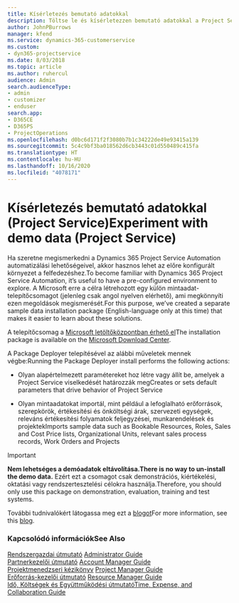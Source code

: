 ```yaml
---
title: Kísérletezés bemutató adatokkal
description: Töltse le és kísérletezzen bemutató adatokkal a Project Service Automation alkalmazáshoz.
author: JohnPBurrows
manager: kfend
ms.service: dynamics-365-customerservice
ms.custom:
- dyn365-projectservice
ms.date: 8/03/2018
ms.topic: article
ms.author: ruhercul
audience: Admin
search.audienceType:
- admin
- customizer
- enduser
search.app:
- D365CE
- D365PS
- ProjectOperations
ms.openlocfilehash: d0bc6d171f2f3080b7b1c34222de49e93415a139
ms.sourcegitcommit: 5c4c9bf3ba018562d6cb3443c01d550489c415fa
ms.translationtype: HT
ms.contentlocale: hu-HU
ms.lasthandoff: 10/16/2020
ms.locfileid: "4078171"
---
```

# <a name="experiment-with-demo-data-project-service"></a><span data-ttu-id="da83c-103">Kísérletezés bemutató adatokkal (Project Service)</span><span class="sxs-lookup"><span data-stu-id="da83c-103">Experiment with demo data (Project Service)</span></span>

<span data-ttu-id="da83c-104">Ha szeretne megismerkedni a Dynamics 365 Project Service Automation automatizálási lehetőségeivel, akkor hasznos lehet az előre konfigurált környezet a felfedezéshez.</span><span class="sxs-lookup"><span data-stu-id="da83c-104">To become familiar with Dynamics 365 Project Service Automation, it’s useful to have a pre-configured environment to explore.</span></span> <span data-ttu-id="da83c-105">A Microsoft erre a célra létrehozott egy külön mintaadat-telepítőcsomagot (jelenleg csak angol nyelven elérhető), ami megkönnyíti ezen megoldások megismerését.</span><span class="sxs-lookup"><span data-stu-id="da83c-105">For this purpose, we’ve created a separate sample data installation package (English-language only at this time) that makes it easier to learn about these solutions.</span></span> 

<span data-ttu-id="da83c-106">A telepítőcsomag a [Microsoft letöltőközpontban érhető el](https://go.microsoft.com/fwlink/?linkid=859966)</span><span class="sxs-lookup"><span data-stu-id="da83c-106">The installation package is available on the [Microsoft Download Center](https://go.microsoft.com/fwlink/?linkid=859966).</span></span>  

<span data-ttu-id="da83c-107">A Package Deployer telepítésével az alábbi műveletek mennek végbe:</span><span class="sxs-lookup"><span data-stu-id="da83c-107">Running the Package Deployer install performs the following actions:</span></span> 
  
-   <span data-ttu-id="da83c-108">Olyan alapértelmezett paramétereket hoz létre vagy állít be, amelyek a Project Service viselkedését határozzák meg</span><span class="sxs-lookup"><span data-stu-id="da83c-108">Creates or sets default parameters that drive behavior of Project Service</span></span>  
  
-   <span data-ttu-id="da83c-109">Olyan mintaadatokat importál, mint például a lefoglalható erőforrások, szerepkörök, értékesítési és önköltségi árak, szervezeti egységek, releváns értékesítési folyamatok feljegyzései, munkarendelések és projektek</span><span class="sxs-lookup"><span data-stu-id="da83c-109">Imports sample data such as Bookable Resources, Roles, Sales and Cost Price lists, Organizational Units, relevant sales process records, Work Orders and Projects</span></span>    
  
> [!IMPORTANT]
> <span data-ttu-id="da83c-110">**Nem lehetséges a demóadatok eltávolítása.**</span><span class="sxs-lookup"><span data-stu-id="da83c-110">**There is no way to un-install the demo data.**</span></span> <span data-ttu-id="da83c-111">Ezért ezt a csomagot csak demonstrációs, kiértékelési, oktatási vagy rendszertesztelési célokra használja.</span><span class="sxs-lookup"><span data-stu-id="da83c-111">Therefore, you should only use this package on demonstration, evaluation, training and test systems.</span></span>

<span data-ttu-id="da83c-112">További tudnivalókért látogassa meg ezt a [blogot](https://blogs.msdn.microsoft.com/crm/2017/10/24/microsoft-dynamics-365-for-field-service-and-project-service-automation-sample-data)</span><span class="sxs-lookup"><span data-stu-id="da83c-112">For more information, see this [blog](https://blogs.msdn.microsoft.com/crm/2017/10/24/microsoft-dynamics-365-for-field-service-and-project-service-automation-sample-data).</span></span>





  
### <a name="see-also"></a><span data-ttu-id="da83c-113">Kapcsolódó információk</span><span class="sxs-lookup"><span data-stu-id="da83c-113">See Also</span></span>  
 <span data-ttu-id="da83c-114">[Rendszergazdai útmutató](../psa/admin-guide.md) </span><span class="sxs-lookup"><span data-stu-id="da83c-114">[Administrator Guide](../psa/admin-guide.md) </span></span>  
 <span data-ttu-id="da83c-115">[Partnerkezelői útmutató](../psa/account-manager-guide.md) </span><span class="sxs-lookup"><span data-stu-id="da83c-115">[Account Manager Guide](../psa/account-manager-guide.md) </span></span>  
 <span data-ttu-id="da83c-116">[Projektmenedzseri kézikönyv](../psa/project-manager-guide.md) </span><span class="sxs-lookup"><span data-stu-id="da83c-116">[Project Manager Guide](../psa/project-manager-guide.md) </span></span>  
 <span data-ttu-id="da83c-117">[Erőforrás-kezelői útmutató](../psa/resource-manager-guide.md) </span><span class="sxs-lookup"><span data-stu-id="da83c-117">[Resource Manager Guide](../psa/resource-manager-guide.md) </span></span>  
 [<span data-ttu-id="da83c-118">Idő, Költségek és Együttműködési útmutató</span><span class="sxs-lookup"><span data-stu-id="da83c-118">Time, Expense, and Collaboration Guide</span></span>](../psa/time-expense-collaboration-guide.md)
